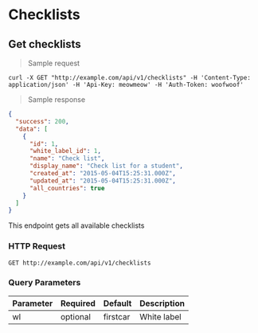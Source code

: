 # Checklists

## Get checklists

> Sample request

```shell
curl -X GET "http://example.com/api/v1/checklists" -H 'Content-Type: application/json' -H 'Api-Key: meowmeow' -H 'Auth-Token: woofwoof'
```

> Sample response

```json
{
  "success": 200,
  "data": [
    {
      "id": 1,
      "white_label_id": 1,
      "name": "Check list",
      "display_name": "Check list for a student",
      "created_at": "2015-05-04T15:25:31.000Z",
      "updated_at": "2015-05-04T15:25:31.000Z",
      "all_countries": true
    }
  ]
}
```
This endpoint gets all available checklists

### HTTP Request

`GET http://example.com/api/v1/checklists`

### Query Parameters

Parameter | Required | Default | Description
--------- | ------- | ------- | -----------
wl | optional | firstcar | White label
